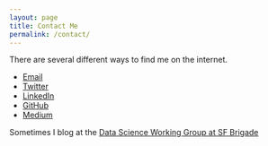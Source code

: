 ```yaml
---
layout: page
title: Contact Me
permalink: /contact/
---
```


There are several different ways to find me on the internet.

* [Email](mailto:thfield@gmail.com)
* [Twitter](http://www.twitter.com/thfield)
* [LinkedIn](http://www.linkedin.com/in/thfield)
* [GitHub](https://github.com/thfield)
* [Medium](https://medium.com/@thfield/)

Sometimes I blog at the [Data Science Working Group at SF Brigade](http://datascience.codeforsanfrancisco.org/)
